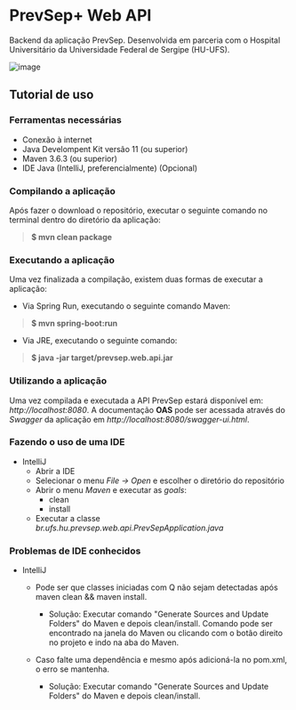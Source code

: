 

# PrevSep+ Web API
Backend da aplicação PrevSep. Desenvolvida em parceria com o Hospital Universitário da Universidade Federal de Sergipe (HU-UFS).

![image](https://user-images.githubusercontent.com/35767060/121809107-e86f3c80-cc31-11eb-80f3-682996d7f3a9.png)

## Tutorial de uso
### Ferramentas necessárias
- Conexão à internet
- Java Develompent Kit versão 11 (ou superior)
- Maven 3.6.3  (ou superior)
- IDE Java (IntelliJ, preferencialmente) (Opcional)
### Compilando a aplicação
Após fazer o download o repositório, executar o seguinte comando no terminal dentro do diretório da aplicação:
>**$  mvn clean package**
### Executando a aplicação
Uma vez finalizada a compilação, existem duas formas de executar a aplicação:
- Via Spring Run, executando o seguinte comando Maven:
>**$  mvn spring-boot:run**
- Via JRE, executando o seguinte comando:
>**$  java -jar target/prevsep.web.api.jar**

### Utilizando a aplicação
Uma vez compilada e executada a API PrevSep estará disponível em:
*http://localhost:8080*. A documentação **OAS** pode ser acessada através do *Swagger* da aplicação em *http://localhost:8080/swagger-ui.html*.
### Fazendo o uso  de uma IDE
- IntelliJ
	- Abrir a IDE
	- Selecionar o menu *File -> Open* e escolher o diretório do repositório
	- Abrir o menu *Maven* e executar as *goals*:
		- clean
		- install
	- Executar a classe *br.ufs.hu.prevsep.web.api.PrevSepApplication.java*
	
### Problemas de IDE conhecidos
- IntelliJ
	- Pode ser que classes iniciadas com Q não sejam detectadas após maven clean && maven install.
		
		- Solução: Executar comando "Generate Sources and Update Folders" do Maven e depois clean/install.
	  		Comando pode ser encontrado na janela do Maven ou clicando com o botão direito
	  		no projeto e indo na aba do Maven.
		  
	- Caso falte uma dependência e mesmo após adicioná-la no pom.xml,
	o erro se mantenha.
	  	
		- Solução: Executar comando "Generate Sources and Update Folders" do Maven e depois clean/install.